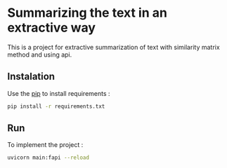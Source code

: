 # Summarizing the text in an extractive way 
This is a project for extractive summarization of text with similarity matrix method and using api. 

## Instalation
Use the [pip](https://pypi.org/project/pip/) to install requirements :
```bash
pip install -r requirements.txt
```

## Run
To implement the project :
```bash
uvicorn main:fapi --reload
```